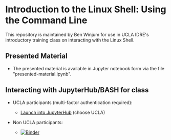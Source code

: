 # Introduction to the Linux Shell: Using the Command Line 

This repository is maintained by Ben Winjum for use in UCLA IDRE's introductory training class on interacting with the Linux Shell.

## Presented Material

* The presented material is available in Jupyter notebook form via the file "presented-material.ipynb".

## Interacting with JupyterHub/BASH for class

* UCLA participants (multi-factor authentication required):

  * <a href="https://jupyter.idre.ucla.edu/hub/user-redirect/git-pull?repo=https%3A%2F%2Fgithub.com%2Fbenjum%2Fidre-intro-to-shell-cli&urlpath=lab%2Ftree%2Fidre-intro-to-shell-cli%2Fpresented-material.ipynb&branch=main">Launch into JupyterHub</a> (choose UCLA)

* Non UCLA participants:
  * [![Binder](https://mybinder.org/badge_logo.svg)](https://mybinder.org/v2/gh/benjum/idre-intro-to-shell-cli/HEAD?urlpath=lab/tree/presented-material.ipynb)

